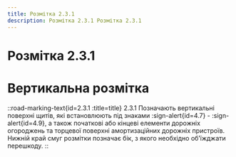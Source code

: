 ```yaml
---
title: Розмітка 2.3.1
description: Розмітка 2.3.1 Розмітка 2.3.1
---
```

# Розмітка 2.3.1
# Вертикальна розмітка
::road-marking-text{id=2.3.1 :title=title}
2.3.1 Позначають вертикальні поверхні щитів, які встановлюють під знаками :sign-alert{id=4.7} - :sign-alert{id=4.9}, а також початкові або кінцеві елементи дорожніх огороджень та торцевої поверхні амортизаційних дорожніх пристроїв.
Нижній край смуг розмітки позначає бік, з якого необхідно об’їжджати перешкоду.
::
